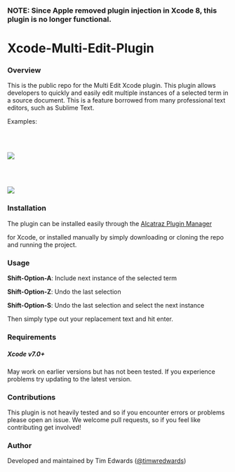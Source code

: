 <h3>NOTE: Since Apple removed plugin injection in Xcode 8, this plugin is no longer functional.</h3>

# Xcode-Multi-Edit-Plugin

<h3>Overview</h3>

This is the public repo for the Multi Edit Xcode plugin. This plugin allows developers to quickly and easily edit multiple instances of a selected term in a source document. This is a feature borrowed from many professional text editors, such as Sublime Text.

Examples:

<br>

<br>

![](img/one.gif)

<br>

<br>

![](img/two.gif)

<h3>Installation</h3>

The plugin can be installed easily through the [Alcatraz Plugin Manager](http://alcatraz.io)

 for Xcode, or installed manually by simply downloading or cloning the repo and running the project.

<h3>Usage</h3>

<b>Shift-Option-A</b>: Include next instance of the selected term<br>

<b>Shift-Option-Z</b>: Undo the last selection<br>

<b>Shift-Option-S</b>: Undo the last selection and select the next instance<br>

Then simply type out your replacement text and hit enter.

<h3>Requirements</h3>

<h5>Xcode v7.0+</h5>

May work on earlier versions but has not been tested. If you experience problems try updating to the latest version.

<h3>Contributions</h3>

This plugin is not heavily tested and so if you encounter errors or problems please open an issue. We welcome pull requests, so if you feel like contributing get involved!

<h3>Author</h3>

Developed and maintained by Tim Edwards ([@timwredwards](https://twitter.com/timwredwards))
